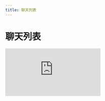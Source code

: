 ```yaml
---
title: 聊天列表
---
```


# 聊天列表

<div class="demo-box">
	<iframe scrolling="auto" frameborder="0" src="https://npro.redou.vip/h5/#/pages/modules/chat/chat" class="demo-box-iframe"></iframe>
</div>
